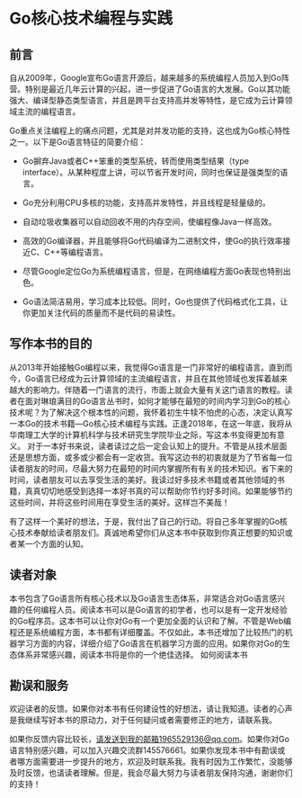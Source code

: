 # Go核心技术编程与实践

## 前言
自从2009年，Google宣布Go语言开源后，越来越多的系统编程人员加入到Go阵营。特别是最近几年云计算的兴起，进一步促进了Go语言的大发展。Go以其功能强大、编译型静态类型语言，并且是跨平台支持高并发等特性，是它成为云计算领域主流的编程语言。

Go重点关注编程上的痛点问题，尤其是对并发功能的支持，这也成为Go核心特性之一。以下是Go语言特征的简要介绍：

- Go摒弃Java或者C++笨重的类型系统，转而使用类型结果（type interface）。从某种程度上讲，可以节省开发时间，同时也保证是强类型的语言。

- Go充分利用CPU多核的功能，支持高并发特性，并且线程是轻量级的。

- 自动垃圾收集器可以自动回收不用的内存空间，使编程像Java一样高效。

- 高效的Go编译器，并且能够将Go代码编译为二进制文件，使Go的执行效率接近C、C++等编程语言。

- 尽管Google定位Go为系统编程语言，但是，在网络编程方面Go表现也特别出色。

- Go语法简洁易用，学习成本比较低。同时，Go也提供了代码格式化工具，让你更加关注代码的质量而不是代码的易读性。

## 写作本书的目的

从2013年开始接触Go编程以来，我觉得Go语言是一门非常好的编程语言。直到而今，Go语言已经成为云计算领域的主流编程语言，并且在其他领域也发挥着越来越大的影响力。伴随着一门语言的流行，市面上就会大量有关这门语言的教程。读者在面对琳琅满目的Go语言丛书时，如何才能够在最短的时间内学习到Go的核心技术呢？为了解决这个根本性的问题，我怀着初生牛犊不怕虎的心态，决定认真写一本Go的技术书籍—Go核心技术编程与实践。正逢2018年，在这一年底，我将从华南理工大学的计算机科学与技术研究生学院毕业之际，写这本书变得更加有意义。
对于一本好书来说，读者读过之后一定会认知上的提升。不管是从技术层面还是思想方面，或多或少都会有一定收货。我写这边书的初衷就是为了节省每一位读者朋友的时间，尽最大努力在最短的时间内掌握所有有关的技术知识。省下来的时间，读者朋友可以去享受生活的美好。我读过好多技术书籍或者其他领域的书籍，真真切切地感受到选择一本好书真的可以帮助你节约好多时间。如果能够节约这些时间，并将这些时间用在享受生活的美好。这样岂不美哉！

有了这样一个美好的想法，于是，我付出了自己的行动。将自己多年掌握的Go核心技术奉献给读者朋友们。真诚地希望你们从这本书中获取到你真正想要的知识或者某一个方面的认知。

## 读者对象

本书包含了Go语言所有核心技术以及Go语言生态体系，非常适合对Go语言感兴趣的任何编程人员。阅读本书可以是Go语言的初学者，也可以是有一定开发经验的Go程序员。这本书可以让你对Go有一个更加全面的认识和了解。不管是Web编程还是系统编程方面，本书都有详细覆盖。不仅如此，本书还增加了比较热门的机器学习方面的内容，详细介绍了Go语言在机器学习方面的应用。如果你对Go的生态体系非常感兴趣，阅读本书将是你的一个绝佳选择。
如何阅读本书


## 勘误和服务
欢迎读者的反馈。如果你对本书有任何建设性的好想法，请让我知道。读者的心声是我继续写好本书的原动力，对于任何疑问或者需要修正的地方，请联系我。

如果你反馈内容比较长，请发送到我的邮箱1965529136@qq.com。如果你对Go语言特别感兴趣，可以加入兴趣交流群145576661。如果你发现本书中有勘误或者哪方面需要进一步提升的地方，欢迎及时联系我。我有时因为工作繁忙，没能够及时反馈，也请读者理解。但是，我会尽最大努力与读者朋友保持沟通，谢谢你们的支持！
